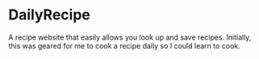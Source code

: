 # DailyRecipe
A recipe website that easily allows you look up and save recipes. Initially, this was geared for me to cook a recipe daily so I could learn to cook.
